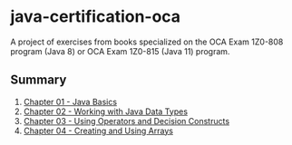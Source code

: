 # java-certification-oca

A project of exercises from books specialized on the OCA Exam 1Z0-808 program (Java 8) or OCA Exam 1Z0-815 (Java 11) program.

## Summary

1. [Chapter 01 - Java Basics](https://github.com/mariazevedo88/java-certification-oca/blob/master/src/main/java/io/github/mariazevedo88/javaoca/chp/one/INDEX.md)
2. [Chapter 02 - Working with Java Data Types](https://github.com/mariazevedo88/java-certification-oca/blob/master/src/main/java/io/github/mariazevedo88/javaoca/chp/two/INDEX.md)
3. [Chapter 03 - Using Operators and Decision Constructs](https://github.com/mariazevedo88/java-certification-oca/blob/master/src/main/java/io/github/mariazevedo88/javaoca/chp/three/INDEX.md)
4. [Chapter 04 - Creating and Using Arrays](https://github.com/mariazevedo88/java-certification-oca/blob/master/src/main/java/io/github/mariazevedo88/javaoca/chp/four/INDEX.md)

